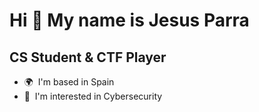 Hi 👋 My name is Jesus Parra
======================

CS Student & CTF Player
-----------------------

* 🌍  I'm based in Spain
* 🧠  I'm interested in Cybersecurity
